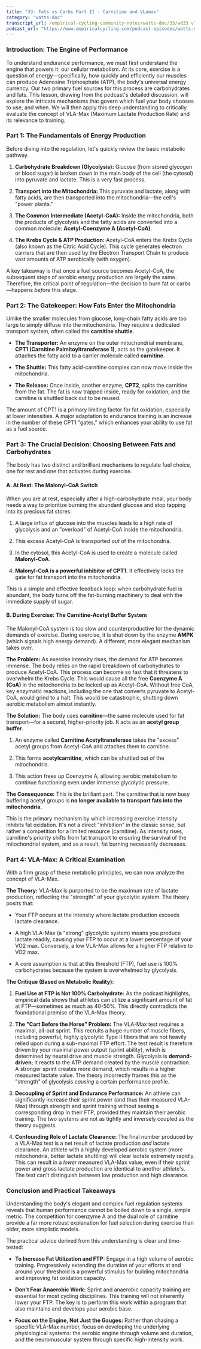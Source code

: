 ```yaml
---
title: "33: Fats vs Carbs Part II - Carnitine and VLamax"
category: "watts-doc"
transcript_url: /empirical-cycling-community-notes/watts-doc/33/wd33 vlamax (transcribed on 08-Aug-2025 11-08-40).txt
podcast_url: "https://www.empiricalcycling.com/podcast-episodes/watts-doc-33-fats-vs-carbs-part-ii-carnitine-and-vlamax"
---
```



### Introduction: The Engine of Performance

To understand endurance performance, we must first understand the engine that powers it: our cellular metabolism. At its core, exercise is a question of energy—specifically, how quickly and efficiently our muscles can produce Adenosine Triphosphate (ATP), the body's universal energy currency. Our two primary fuel sources for this process are carbohydrates and fats. This lesson, drawing from the podcast's detailed discussion, will explore the intricate mechanisms that govern which fuel your body chooses to use, and when. We will then apply this deep understanding to critically evaluate the concept of VLA-Max (Maximum Lactate Production Rate) and its relevance to training.

### **Part 1: The Fundamentals of Energy Production**

Before diving into the regulation, let's quickly review the basic metabolic pathway.

1.  **Carbohydrate Breakdown (Glycolysis):** Glucose (from stored glycogen or blood sugar) is broken down in the main body of the cell (the cytosol) into pyruvate and lactate. This is a very fast process.
    
2.  **Transport into the Mitochondria:** This pyruvate and lactate, along with fatty acids, are then transported into the mitochondria—the cell's "power plants."
    
3.  **The Common Intermediate (Acetyl-CoA):** Inside the mitochondria, both the products of glycolysis and the fatty acids are converted into a common molecule: **Acetyl-Coenzyme A (Acetyl-CoA)**.
    
4.  **The Krebs Cycle & ATP Production:** Acetyl-CoA enters the Krebs Cycle (also known as the Citric Acid Cycle). This cycle generates electron carriers that are then used by the Electron Transport Chain to produce vast amounts of ATP aerobically (with oxygen).
    

A key takeaway is that once a fuel source becomes Acetyl-CoA, the subsequent steps of aerobic energy production are largely the same. Therefore, the critical point of regulation—the decision to burn fat or carbs—happens _before_ this stage.

### **Part 2: The Gatekeeper: How Fats Enter the Mitochondria**

Unlike the smaller molecules from glucose, long-chain fatty acids are too large to simply diffuse into the mitochondria. They require a dedicated transport system, often called the **carnitine shuttle**.

-   **The Transporter:** An enzyme on the outer mitochondrial membrane, **CPT1 (Carnitine Palmitoyltransferase 1)**, acts as the gatekeeper. It attaches the fatty acid to a carrier molecule called **carnitine**.
    
-   **The Shuttle:** This fatty acid-carnitine complex can now move inside the mitochondria.
    
-   **The Release:** Once inside, another enzyme, **CPT2**, splits the carnitine from the fat. The fat is now trapped inside, ready for oxidation, and the carnitine is shuttled back out to be reused.
    

The amount of CPT1 is a primary limiting factor for fat oxidation, especially at lower intensities. A major adaptation to endurance training is an increase in the number of these CPT1 "gates," which enhances your ability to use fat as a fuel source.

### **Part 3: The Crucial Decision: Choosing Between Fats and Carbohydrates**

The body has two distinct and brilliant mechanisms to regulate fuel choice, one for rest and one that activates during exercise.

#### **A. At Rest: The Malonyl-CoA Switch**

When you are at rest, especially after a high-carbohydrate meal, your body needs a way to prioritize burning the abundant glucose and stop tapping into its precious fat stores.

1.  A large influx of glucose into the muscles leads to a high rate of glycolysis and an "overload" of Acetyl-CoA inside the mitochondria.
    
2.  This excess Acetyl-CoA is transported _out_ of the mitochondria.
    
3.  In the cytosol, this Acetyl-CoA is used to create a molecule called **Malonyl-CoA**.
    
4.  **Malonyl-CoA is a powerful inhibitor of CPT1.** It effectively locks the gate for fat transport into the mitochondria.
    

This is a simple and effective feedback loop: when carbohydrate fuel is abundant, the body turns off the fat-burning machinery to deal with the immediate supply of sugar.

#### **B. During Exercise: The Carnitine-Acetyl Buffer System**

The Malonyl-CoA system is too slow and counterproductive for the dynamic demands of exercise. During exercise, it is shut down by the enzyme **AMPK** (which signals high energy demand). A different, more elegant mechanism takes over.

**The Problem:** As exercise intensity rises, the demand for ATP becomes immense. The body relies on the rapid breakdown of carbohydrates to produce Acetyl-CoA. This process can become so fast that it threatens to overwhelm the Krebs Cycle. This would cause all the free **Coenzyme A (CoA)** in the mitochondria to be locked up as Acetyl-CoA. Without free CoA, key enzymatic reactions, including the one that converts pyruvate to Acetyl-CoA, would grind to a halt. This would be catastrophic, shutting down aerobic metabolism almost instantly.

**The Solution:** The body uses **carnitine**—the same molecule used for fat transport—for a second, higher-priority job. It acts as an **acetyl group buffer**.

1.  An enzyme called **Carnitine Acetyltransferase** takes the "excess" acetyl groups from Acetyl-CoA and attaches them to carnitine.
    
2.  This forms **acetylcarnitine**, which can be shuttled out of the mitochondria.
    
3.  This action frees up Coenzyme A, allowing aerobic metabolism to continue functioning even under immense glycolytic pressure.
    

**The Consequence:** This is the brilliant part. The carnitine that is now busy buffering acetyl groups is **no longer available to transport fats into the mitochondria.**

This is the primary mechanism by which increasing exercise intensity inhibits fat oxidation. It's not a direct "inhibition" in the classic sense, but rather a competition for a limited resource (carnitine). As intensity rises, carnitine's priority shifts from fat transport to ensuring the survival of the mitochondrial system, and as a result, fat burning necessarily decreases.

### **Part 4: VLA-Max: A Critical Examination**

With a firm grasp of these metabolic principles, we can now analyze the concept of VLA-Max.

**The Theory:** VLA-Max is purported to be the maximum rate of lactate production, reflecting the "strength" of your glycolytic system. The theory posits that:

-   Your FTP occurs at the intensity where lactate production exceeds lactate clearance.
    
-   A high VLA-Max (a "strong" glycolytic system) means you produce lactate readily, causing your FTP to occur at a lower percentage of your VO2 max. Conversely, a low VLA-Max allows for a higher FTP relative to VO2 max.
    
-   A core assumption is that at this threshold (FTP), fuel use is 100% carbohydrates because the system is overwhelmed by glycolysis.
    

**The Critique (Based on Metabolic Reality):**

1.  **Fuel Use at FTP is Not 100% Carbohydrate:** As the podcast highlights, empirical data shows that athletes can utilize a significant amount of fat at FTP—sometimes as much as 40-50%. This directly contradicts the foundational premise of the VLA-Max theory.
    
2.  **The "Cart Before the Horse" Problem:** The VLA-Max test requires a maximal, all-out sprint. This recruits a huge number of muscle fibers, including powerful, highly glycolytic Type II fibers that are not heavily relied upon during a sub-maximal FTP effort. The test result is therefore driven by your maximal power output (sprint ability), which is determined by neural drive and muscle strength. Glycolysis is **demand-driven**; it reacts to the ATP demand created by the muscle contraction. A stronger sprint creates more demand, which results in a higher measured lactate value. The theory incorrectly frames this as the "strength" of glycolysis _causing_ a certain performance profile.
    
3.  **Decoupling of Sprint and Endurance Performance:** An athlete can significantly increase their sprint power (and thus their measured VLA-Max) through strength and sprint training without seeing a corresponding drop in their FTP, provided they maintain their aerobic training. The two systems are not as tightly and inversely coupled as the theory suggests.
    
4.  **Confounding Role of Lactate Clearance:** The final number produced by a VLA-Max test is a net result of lactate production _and_ lactate clearance. An athlete with a highly developed aerobic system (more mitochondria, better lactate shuttling) will clear lactate extremely rapidly. This can result in a _lower_ measured VLA-Max value, even if their sprint power and gross lactate production are identical to another athlete's. The test can't distinguish between low production and high clearance.
    

### **Conclusion and Practical Takeaways**

Understanding the body's elegant and complex fuel regulation systems reveals that human performance cannot be boiled down to a single, simple metric. The competition for coenzyme A and the dual role of carnitine provide a far more robust explanation for fuel selection during exercise than older, more simplistic models.

The practical advice derived from this understanding is clear and time-tested:

-   **To Increase Fat Utilization and FTP:** Engage in a high volume of aerobic training. Progressively extending the duration of your efforts at and around your threshold is a powerful stimulus for building mitochondria and improving fat oxidation capacity.
    
-   **Don't Fear Anaerobic Work:** Sprint and anaerobic capacity training are essential for most cycling disciplines. This training will not inherently lower your FTP. The key is to perform this work within a program that also maintains and develops your aerobic base.
    
-   **Focus on the Engine, Not Just the Gauges:** Rather than chasing a specific VLA-Max number, focus on developing the underlying physiological systems: the aerobic engine through volume and duration, and the neuromuscular system through specific high-intensity work.